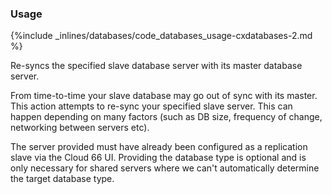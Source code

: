 <!-- post: -->


### Usage



{%include _inlines/databases/code_databases_usage-cxdatabases-2.md %}



Re-syncs the specified slave database server with its master database server.

From time-to-time your slave database may go out of sync with its master. This action attempts to re-sync your specified slave server. This can happen depending on many factors (such as DB size, frequency of change, networking between servers etc).

The server provided must have already been configured as a replication slave via the Cloud 66 UI.
Providing the database type is optional and is only necessary for shared servers where we can't automatically determine the target database type.

